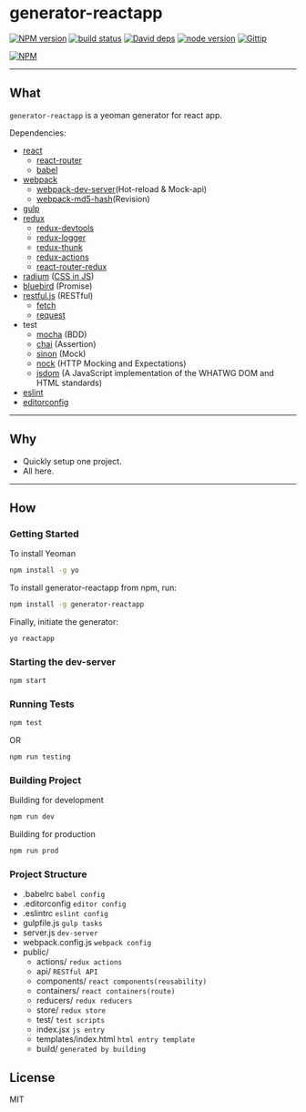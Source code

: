 # generator-reactapp

[![NPM version][npm-image]][npm-url]
[![build status][travis-image]][travis-url]
[![David deps][david-image]][david-url]
[![node version][node-image]][node-url]
[![Gittip][gittip-image]][gittip-url]

[npm-image]: https://img.shields.io/npm/v/generator-reactapp.svg?style=flat-square
[npm-url]: https://npmjs.org/package/generator-reactapp
[travis-image]: https://travis-ci.org/Jackong/generator-reactapp.svg?branch=master
[travis-url]: https://travis-ci.org/Jackong/generator-reactapp
[david-image]: https://img.shields.io/david/Jackong/generator-reactapp.svg?style=flat-square
[david-url]: https://david-dm.org/Jackong/generator-reactapp
[node-image]: https://img.shields.io/badge/node.js-%3E=_0.11-green.svg?style=flat-square
[node-url]: http://nodejs.org/download/
[gittip-image]: https://img.shields.io/gratipay/Jackong.svg
[gittip-url]: https://gratipay.com/~Jackong

[![NPM](https://nodei.co/npm/generator-reactapp.png?downloads=true)](https://nodei.co/npm/generator-reactapp/)

---

## What
`generator-reactapp` is a yeoman generator for react app.

Dependencies:
* [react](https://facebook.github.io/react/)
  * [react-router](https://github.com/reactjs/react-router)
  * [babel](http://babeljs.io/)
* [webpack](http://webpack.github.io/)
  * [webpack-dev-server](https://webpack.github.io/docs/webpack-dev-server.html)(Hot-reload & Mock-api)
  * [webpack-md5-hash](https://github.com/erm0l0v/webpack-md5-hash)(Revision)
* [gulp](http://gulpjs.com/)
* [redux](http://redux.js.org/)
  * [redux-devtools](https://github.com/gaearon/redux-devtools)
  * [redux-logger](https://github.com/theaqua/redux-logger)
  * [redux-thunk](https://github.com/gaearon/redux-thunk)
  * [redux-actions](https://github.com/acdlite/redux-actions)
  * [react-router-redux](https://github.com/reactjs/react-router-redux)
* [radium](http://stack.formidable.com/radium/) ([CSS in JS](https://speakerdeck.com/vjeux/react-css-in-js))
* [bluebird](http://bluebirdjs.com/docs/getting-started.html) (Promise)
* [restful.js](https://github.com/marmelab/restful.js) (RESTful)
  * [fetch](https://github.com/github/fetch)
  * [request](https://github.com/request/request)
* test
  * [mocha](https://mochajs.org/) (BDD)
  * [chai](http://chaijs.com/) (Assertion)
  * [sinon](sinonjs.org) (Mock)
  * [nock](https://github.com/node-nock/nock) (HTTP Mocking and Expectations)
  * [jsdom](https://github.com/tmpvar/jsdom) (A JavaScript implementation of the WHATWG DOM and HTML standards)
* [eslint](http://eslint.org/)
* [editorconfig](http://editorconfig.org/)

---

## Why

* Quickly setup one project.
* All here.

---

## How

### Getting Started

To install Yeoman

```bash
npm install -g yo
```

To install generator-reactapp from npm, run:

```bash
npm install -g generator-reactapp
```

Finally, initiate the generator:

```bash
yo reactapp
```

### Starting the dev-server
```bash
npm start
```

### Running Tests

```bash
npm test
```
OR
```bash
npm run testing
```

### Building Project

Building for development
```bash
npm run dev
```

Building for production
```bash
npm run prod
```

### Project Structure

* .babelrc `babel config`
* .editorconfig `editor config`
* .eslintrc `eslint config`
* gulpfile.js `gulp tasks`
* server.js `dev-server`
* webpack.config.js `webpack config`
* public/
  * actions/ `redux actions`
  * api/ `RESTful API`
  * components/ `react components(reusability)`
  * containers/ `react containers(route)`
  * reducers/ `redux reducers`
  * store/ `redux store`
  * test/ `test scripts`
  * index.jsx `js entry`
  * templates/index.html `html entry template`
  * build/ `generated by building`

## License

MIT
